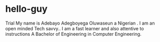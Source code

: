 # hello-guy
Trial
My name is Adebayo Adegboyega Oluwaseun a Nigerian .
I am an open minded Tech savvy..
I am a fast learner and also attentive to instructions
A Bachelor of Engineering in Computer Engineering.
